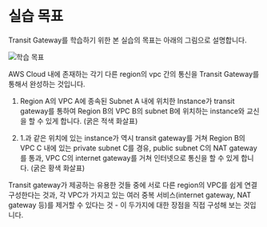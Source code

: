 # 실습 목표

Transit Gateway를 학습하기 위한 본 실습의 목표는 아래의 그림으로 설명합니다.

![학습 목표](/images/networking/transit-gateway/00-target-architecture.svg)

AWS Cloud 내에 존재하는 각기 다른 region의 vpc 간의 통신을 Transit Gateway를 통해서 완성하는 것입니다.

1. Region A의 VPC A에 종속된 Subnet A 내에 위치한 Instance가 transit gateway를 통하여 Region B의 VPC B의 subnet B에 위치하는 instance와 교신을 할 수 있게 합니다. (굵은 적색 화살표)

2. 1.과 같은 위치에 있는 instance가 역시 transit gateway를 거쳐 Region B의 VPC C 내에 있는 private subnet C를 경유, public subnet C의 NAT gateway를 통과, VPC C의 internet gateway를 거쳐 인터넷으로 통신을 할 수 있게 합니다. (굵은 황색 화살표)

Transit gateway가 제공하는 유용한 것들 중에 서로 다른 region의 VPC를 쉽게 연결 구성한다는 것과,
각 VPC가 가지고 있는 여러 중복 서비스(internet gateway, NAT gateway 등)를 제거할 수 있다는
것 - 이 두가지에 대한 장점을 직접 구성해 보는 것입니다.
